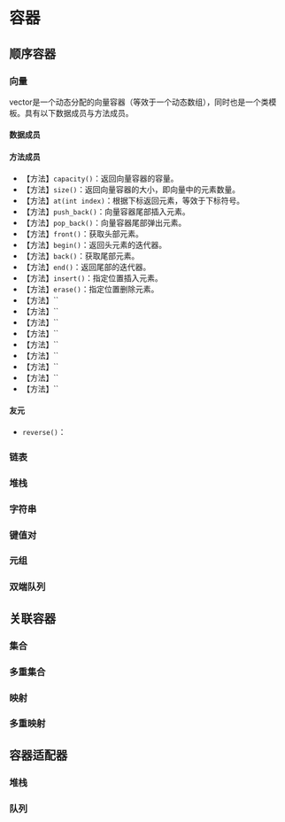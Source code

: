 # 容器
<!-- D:\Program Files\MinGW\lib\gcc\x86_64-w64-mingw32\8.1.0\include\c++ -->
[//]: # (__author__ = "Wenger Binning")

## 顺序容器

### 向量

vector是一个动态分配的向量容器（等效于一个动态数组），同时也是一个类模板。具有以下数据成员与方法成员。

#### 数据成员

#### 方法成员

* 【方法】`capacity()`：返回向量容器的容量。
* 【方法】`size()`：返回向量容器的大小，即向量中的元素数量。
* 【方法】`at(int index)`：根据下标返回元素，等效于下标符号。
* 【方法】`push_back()`：向量容器尾部插入元素。
* 【方法】`pop_back()`：向量容器尾部弹出元素。
* 【方法】`front()`：获取头部元素。
* 【方法】`begin()`：返回头元素的迭代器。
* 【方法】`back()`：获取尾部元素。
* 【方法】`end()`：返回尾部的迭代器。
* 【方法】`insert()`：指定位置插入元素。
* 【方法】`erase()`：指定位置删除元素。
* 【方法】``
* 【方法】``
* 【方法】``
* 【方法】``
* 【方法】``
* 【方法】``
* 【方法】``
* 【方法】``
* 【方法】``

#### 友元

* `reverse()`：

### 链表

### 堆栈

### 字符串

### 键值对

### 元组

### 双端队列

## 关联容器

### 集合

### 多重集合

### 映射

### 多重映射

## 容器适配器

### 堆栈

### 队列
